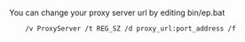 You can change your proxy server url by editing bin/ep.bat

		/v ProxyServer /t REG_SZ /d proxy_url:port_address /f